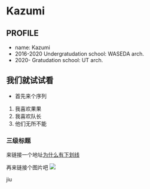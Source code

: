 # Kazumi

## PROFILE

- name: Kazumi
- 2016-2020    Undergratudation school: WASEDA arch.
- 2020-         Gratudation school: UT arch. 


##  我们就试试看

- 首先来个序列
1. 我喜欢果果
2. 我喜欢队长
3. 他们无所不能

### 三级标题

 来链接一个地址[为什么有下划线](https://www.zhihu.com/question/20070065/answer/79557687?utm_source=ZHShareTargetIDMore&utm_medium=social&utm_oi=41391803596800)

再来链接个图片吧
![](https://66.media.tumblr.com/94977bbcc44eb3af27f8ccf87a872b2b/tumblr_p4ruuybvhL1ueqkvzo1_1280.jpg)

jiu
